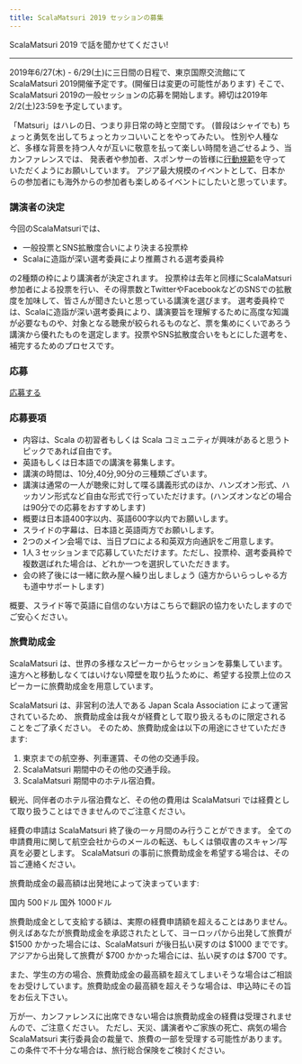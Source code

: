 ```yaml
---
title: ScalaMatsuri 2019 セッションの募集
---
```


ScalaMatsuri 2019 で話を聞かせてください!

----

2019年6/27(木) - 6/29(土)に三日間の日程で、東京国際交流館にてScalaMatsuri 2019開催予定です。(開催日は変更の可能性があります)
そこで、ScalaMatsuri 2019の一般セッションの応募を開始します。締切は2019年2/2(土)23:59を予定しています。

「Matsuri」はハレの日、つまり非日常の時と空間です。
(普段はシャイでも) ちょっと勇気を出してちょっとカッコいいことをやってみたい。
性別や人種など、多様な背景を持つ人々が互いに敬意を払って楽しい時間を過ごせるよう、当カンファレンスでは、
発表者や参加者、スポンサーの皆様に[行動規範](/ja/code-of-conduct)を守っていただくようにお願いしています。
アジア最大規模のイベントとして、日本からの参加者にも海外からの参加者も楽しめるイベントにしたいと思っています。

### 講演者の決定

今回のScalaMatsuriでは、
* 一般投票とSNS拡散度合いにより決まる投票枠
* Scalaに造詣が深い選考委員により推薦される選考委員枠

の2種類の枠により講演者が決定されます。
投票枠は去年と同様にScalaMatsuri参加者による投票を行い、その得票数とTwitterやFacebookなどのSNSでの拡散度を加味して、皆さんが聞きたいと思っている講演を選びます。
選考委員枠では、Scalaに造詣が深い選考委員により、講演要旨を理解するために高度な知識が必要なものや、対象となる聴衆が絞られるものなど、票を集めにくいであろう講演から優れたものを選定します。投票やSNS拡散度合いをもとにした選考を、補完するためのプロセスです。

### 応募

<a href="https://docs.google.com/forms/d/e/1FAIpQLScz2awUbTGWp_nCYEfwNaAYB94KHwJsg6fWp6IxD3QjJdW93w/viewform" class="btn btn-primary">応募する</a>


### 応募要項

- 内容は、Scala の初習者もしくは Scala コミュニティが興味があると思うトピックであれば自由です。
- 英語もしくは日本語での講演を募集します。
- 講演の時間は、10分,40分,90分の三種類ございます。
- 講演は通常の一人が聴衆に対して喋る講義形式のほか、ハンズオン形式、ハッカソン形式など自由な形式で行っていただけます。(ハンズオンなどの場合は90分での応募をおすすめします)
- 概要は日本語400字以内、英語600字以内でお願いします。
- スライドの字幕は、日本語と英語両方でお願いします。
- 2つのメイン会場では、当日プロによる和英双方向通訳をご用意します。
- 1人３セッションまで応募していただけます。ただし、投票枠、選考委員枠で複数選ばれた場合は、どれか一つを選択していただきます。
- 会の終了後には一緒に飲み屋へ繰り出しましょう (遠方からいらっしゃる方も道中サポートします)

概要、スライド等で英語に自信のない方はこちらで翻訳の協力をいたしますのでご安心ください。

### 旅費助成金

ScalaMatsuri は、世界の多様なスピーカーからセッションを募集しています。遠方へと移動しなくてはいけない障壁を取り払うために、希望する投票上位のスピーカーに旅費助成金を用意しています。

ScalaMatsuri は、非営利の法人である Japan Scala Association によって運営されているため、 旅費助成金は我々が経費として取り扱えるものに限定されることをご了承ください。 そのため、旅費助成金は以下の用途にさせていただきます:

1. 東京までの航空券、列車運賃、その他の交通手段。
2. ScalaMatsuri 期間中のその他の交通手段。
3. ScalaMatsuri 期間中のホテル宿泊費。

観光、同伴者のホテル宿泊費など、その他の費用は ScalaMatsuri では経費として取り扱うことはできませんのでご注意ください。

経費の申請は ScalaMatsuri 終了後の一ヶ月間のみ行うことができます。
全ての申請費用に関して航空会社からのメールの転送、もしくは領収書のスキャン/写真を必要とします。
ScalaMatsuri の事前に旅費助成金を希望する場合は、その旨ご連絡ください。

旅費助成金の最高額は出発地によって決まっています:

国内 500ドル
国外 1000ドル

旅費助成金として支給する額は、実際の経費申請額を超えることはありません。
例えばあなたが旅費助成金を承認されたとして、ヨーロッパから出発して旅費が $1500 かかった場合には、ScalaMatsuri が後日払い戻すのは $1000 までです。アジアから出発して旅費が $700 かかった場合には、払い戻すのは $700 です。

また、学生の方の場合、旅費助成金の最高額を超えてしまいそうな場合はご相談をお受けしています。旅費助成金の最高額を超えそうな場合は、申込時にその旨をお伝え下さい。


万が一、カンファレンスに出席できない場合は旅費助成金の経費は受理されませんので、ご注意ください。 ただし、天災、講演者やご家族の死亡、病気の場合 ScalaMatsuri 実行委員会の裁量で、旅費の一部を受理する可能性があります。 この条件で不十分な場合は、旅行総合保険をご検討ください。



